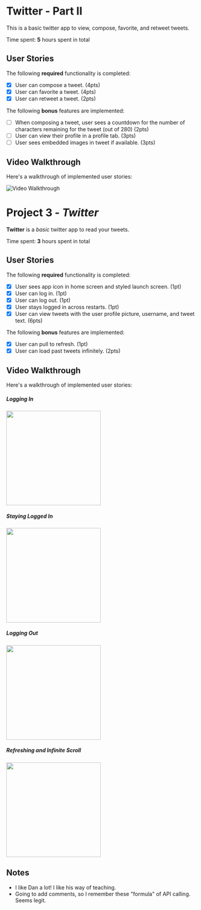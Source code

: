 # Twitter - Part II

This is a basic twitter app to view, compose, favorite, and retweet tweets.

Time spent: **5** hours spent in total

## User Stories

The following **required** functionality is completed:

- [X] User can compose a tweet. (4pts)
- [X] User can favorite a tweet. (4pts)
- [X] User can retweet a tweet. (2pts)

The following **bonus** features are implemented:

- [ ] When composing a tweet, user sees a countdown for the number of characters remaining for the tweet (out of 280) (2pts)
- [ ] User can view their profile in a profile tab. (3pts)
- [ ] User sees embedded images in tweet if available. (3pts)

## Video Walkthrough

Here's a walkthrough of implemented user stories:

<img src='http://i.imgur.com/JkAkcImFmx.gif' title='Video Walkthrough' width='' alt='Video Walkthrough' />

# Project 3 - *Twitter*

**Twitter** is a _basic_ twitter app to read your tweets.

Time spent: **3** hours spent in total

## User Stories

The following **required** functionality is completed:

- [X] User sees app icon in home screen and styled launch screen. (1pt)
- [X] User can log in. (1pt)
- [X] User can log out. (1pt)
- [X] User stays logged in across restarts. (1pt)
- [X] User can view tweets with the user profile picture, username, and tweet text. (6pts)

The following **bonus** features are implemented:

- [X] User can pull to refresh. (1pt)
- [X] User can load past tweets infinitely. (2pts)

## Video Walkthrough

Here's a walkthrough of implemented user stories:

##### Logging In
<img src="https://recordit.co/iqAiGao3Rf" width=250><br>
##### Staying Logged In
<img src="http://g.recordit.co/U8o643HP5b.gif" width=250><br>
##### Logging Out
<img src="http://g.recordit.co/3k5MS9Ct0i.gif" width=250><br>

##### Refreshing and Infinite Scroll
<img src="http://g.recordit.co/bfhCGCRW7s.gif" width=250><br>

## Notes
* I like Dan a lot! I like his way of teaching.
* Going to add comments, so I remember these "formula" of API calling. Seems legit.
